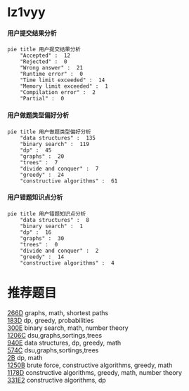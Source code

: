 # lz1vyy

<!-- tabs:start -->



#### **用户提交结果分析**

```mermaid
pie title 用户提交结果分析
    "Accepted" :  12
    "Rejected" :  0
    "Wrong answer" :  21
    "Runtime error" :  0
    "Time limit exceeded" :  14
    "Memory limit exceeded" :  1
    "Compilation error" :  2
    "Partial" :  0
```

#### **用户做题类型偏好分析**

```mermaid
pie title 用户做题类型偏好分析
    "data structures" :  135
    "binary search" :  119
    "dp" :  45
    "graphs" :  20
    "trees" :  7
    "divide and conquer" :  7
    "greedy" :  24
    "constructive algorithms" :  61
```
#### **用户错题知识点分析**

```mermaid
pie title 用户错题知识点分析
    "data structures" :  8
    "binary search" :  1
    "dp" :  16
    "graphs" :  30
    "trees" :  0
    "divide and conquer" :  2
    "greedy" :  14
    "constructive algorithms" :  4
```



<!-- tabs:end -->
# 推荐题目
[266D](https://codeforces.com/contest/266/problem/D)		graphs,
                        math,
                        shortest paths		  
[183D](https://codeforces.com/contest/183/problem/D)		dp,
                        greedy,
                        probabilities		  
[300E](https://codeforces.com/contest/300/problem/E)		binary search,
                        math,
                        number theory		  
[1206C](https://codeforces.com/contest/1206/problem/C)		dsu,graphs,sortings,trees		  
[940E](https://codeforces.com/contest/940/problem/E)		data structures,
                        dp,
                        greedy,
                        math		  
[574C](https://codeforces.com/contest/574/problem/C)		dsu,graphs,sortings,trees		  
[2B](https://codeforces.com/contest/2/problem/B)		dp,
                        math		  
[1250B](https://codeforces.com/contest/1250/problem/B)		brute force,
                        constructive algorithms,
                        greedy,
                        math		  
[1178D](https://codeforces.com/contest/1178/problem/D)		constructive algorithms,
                        greedy,
                        math,
                        number theory		  
[331E2](https://codeforces.com/contest/331E/problem/2)		constructive algorithms,
                        dp		  
